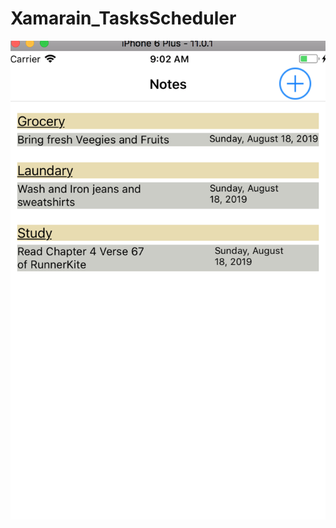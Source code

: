 # Xamarain_TasksScheduler

![alt text](https://github.com/codedeal/Xamarain_TasksScheduler/blob/master/images/Screen%20Shot%202019-08-18%20at%209.02.13%20AM.png)
